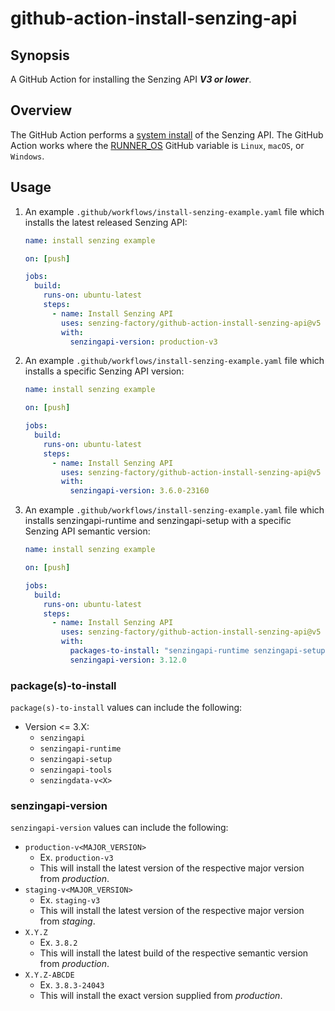 # github-action-install-senzing-api

## Synopsis

A GitHub Action for installing the Senzing API **_V3 or lower_**.

## Overview

The GitHub Action performs a [system install] of the Senzing API.
The GitHub Action works where the [RUNNER_OS]
GitHub variable is `Linux`, `macOS`, or `Windows`.

## Usage

1. An example `.github/workflows/install-senzing-example.yaml` file
   which installs the latest released Senzing API:

   ```yaml
   name: install senzing example

   on: [push]

   jobs:
     build:
       runs-on: ubuntu-latest
       steps:
         - name: Install Senzing API
           uses: senzing-factory/github-action-install-senzing-api@v5
           with:
             senzingapi-version: production-v3
   ```

1. An example `.github/workflows/install-senzing-example.yaml` file
   which installs a specific Senzing API version:

   ```yaml
   name: install senzing example

   on: [push]

   jobs:
     build:
       runs-on: ubuntu-latest
       steps:
         - name: Install Senzing API
           uses: senzing-factory/github-action-install-senzing-api@v5
           with:
             senzingapi-version: 3.6.0-23160
   ```

1. An example `.github/workflows/install-senzing-example.yaml` file
   which installs senzingapi-runtime and senzingapi-setup with a
   specific Senzing API semantic version:

   ```yaml
   name: install senzing example

   on: [push]

   jobs:
     build:
       runs-on: ubuntu-latest
       steps:
         - name: Install Senzing API
           uses: senzing-factory/github-action-install-senzing-api@v5
           with:
             packages-to-install: "senzingapi-runtime senzingapi-setup"
             senzingapi-version: 3.12.0
   ```

### package(s)-to-install

`package(s)-to-install` values can include the following:

- Version <= 3.X:
  - `senzingapi`
  - `senzingapi-runtime`
  - `senzingapi-setup`
  - `senzingapi-tools`
  - `senzingdata-v<X>`

### senzingapi-version

`senzingapi-version` values can include the following:

- `production-v<MAJOR_VERSION>`
  - Ex. `production-v3`
  - This will install the latest version of the respective major version from _production_.
- `staging-v<MAJOR_VERSION>`
  - Ex. `staging-v3`
  - This will install the latest version of the respective major version from _staging_.
- `X.Y.Z`
  - Ex. `3.8.2`
  - This will install the latest build of the respective semantic version from _production_.
- `X.Y.Z-ABCDE`
  - Ex. `3.8.3-24043`
  - This will install the exact version supplied from _production_.

[RUNNER_OS]: https://docs.github.com/en/actions/learn-github-actions/variables#default-environment-variables
[system install]: https://github.com/senzing-garage/knowledge-base/blob/main/WHATIS/senzing-system-installation.md
